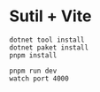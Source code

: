 # Sutil + Vite

```
dotnet tool install
dotnet paket install
pnpm install

pnpm run dev
watch port 4000
```
